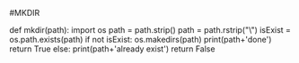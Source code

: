 #MKDIR

def mkdir(path): 
    import os
    path = path.strip()
    path = path.rstrip("\\")
    isExist = os.path.exists(path)
    if not isExist:
        os.makedirs(path)
        print(path+'done')
        return True
    else:
        print(path+'already exist')
        return False
